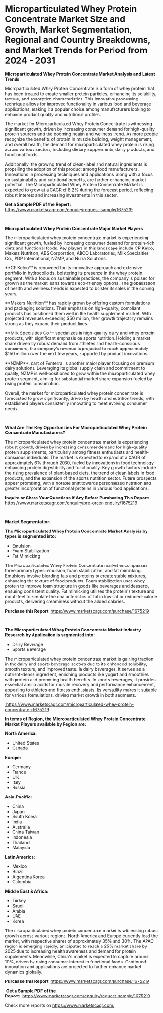 <p><h1>Microparticulated Whey Protein Concentrate Market Size and Growth, Market Segmentation, Regional and Country Breakdowns, and Market Trends for Period from 2024 -  2031</h1></p><p><strong>Microparticulated Whey Protein Concentrate Market Analysis and Latest Trends</strong></p>
<p><p>Microparticulated Whey Protein Concentrate is a form of whey protein that has been treated to create smaller protein particles, enhancing its solubility, texture, and absorption characteristics. This innovative processing technique allows for improved functionality in various food and beverage applications, making it a popular choice among manufacturers looking to enhance product quality and nutritional profiles.</p><p>The market for Microparticulated Whey Protein Concentrate is witnessing significant growth, driven by increasing consumer demand for high-quality protein sources and the booming health and wellness trend. As more people recognize the benefits of protein in muscle building, weight management, and overall health, the demand for microparticulated whey protein is rising across various sectors, including dietary supplements, dairy products, and functional foods.</p><p>Additionally, the growing trend of clean-label and natural ingredients is propelling the adoption of this product among food manufacturers. Innovations in processing techniques and applications, along with a focus on sustainability and nutritional benefits, are further enhancing market potential. The Microparticulated Whey Protein Concentrate Market is expected to grow at a CAGR of 8.2% during the forecast period, reflecting robust interest and increasing investments in this sector.</p></p>
<p><strong>Get a Sample PDF of the Report:&nbsp;</strong> <a href="https://www.marketscagr.com/enquiry/request-sample/1675219?utm_campaign=1889&utm_medium=2&utm_source=Github&utm_content=ia&utm_term=28122024&utm_id=microparticulated-whey-protein-concentrate">https://www.marketscagr.com/enquiry/request-sample/1675219</a></p>
<p>&nbsp;</p>
<p><strong>Microparticulated Whey Protein Concentrate Major Market Players</strong></p>
<p><p>The microparticulated whey protein concentrate market is experiencing significant growth, fueled by increasing consumer demand for protein-rich diets and functional foods. Key players in this landscape include CP Kelco, Makers Nutrition, ABS Corporation, ABCO Laboratories, Milk Specialties Co., PGP International, NZMP, and Nutra Solutions. </p><p>**CP Kelco** is renowned for its innovative approach and extensive portfolio in hydrocolloids, bolstering its presence in the whey protein segment. With a focus on sustainable practices, the company is poised for growth as the market leans towards eco-friendly options. The globalization of health and wellness trends is expected to bolster its sales in the coming years.</p><p>**Makers Nutrition** has rapidly grown by offering custom formulations and packaging solutions. Their emphasis on high-quality, compliant products has positioned them well in the health supplement market. With projected revenues exceeding $50 million, their growth trajectory remains strong as they expand their product lines.</p><p>**Milk Specialties Co.** specializes in high-quality dairy and whey protein products, with significant emphasis on sports nutrition. Holding a market share driven by robust demand from athletes and health-conscious consumers, the company’s revenue is projected to reach approximately $150 million over the next few years, supported by product innovations.</p><p>**NZMP**, part of Fonterra, is another major player focusing on premium dairy solutions. Leveraging its global supply chain and commitment to quality, NZMP is well-positioned to grow within the microparticulated whey protein segment, aiming for substantial market share expansion fueled by rising protein consumption.</p><p>Overall, the market for microparticulated whey protein concentrate is forecasted to grow significantly, driven by health and nutrition trends, with established players consistently innovating to meet evolving consumer needs.</p></p>
<p>&nbsp;</p>
<p><strong>What Are The Key Opportunities For Microparticulated Whey Protein Concentrate Manufacturers?</strong></p>
<p><p>The microparticulated whey protein concentrate market is experiencing robust growth, driven by increasing consumer demand for high-quality protein supplements, particularly among fitness enthusiasts and health-conscious individuals. The market is expected to expand at a CAGR of approximately 6% through 2030, fueled by innovations in food technology enhancing protein digestibility and functionality. Key growth factors include the rising prevalence of plant-based diets, the trend of clean labels in food products, and the expansion of the sports nutrition sector. Future prospects appear promising, with a notable shift towards personalized nutrition and greater incorporation of functional proteins in various food applications.</p></p>
<p><strong>Inquire or Share Your Questions If Any Before Purchasing This Report:</strong> <a href="https://www.marketscagr.com/enquiry/pre-order-enquiry/1675219?utm_campaign=1889&utm_medium=2&utm_source=Github&utm_content=ia&utm_term=28122024&utm_id=microparticulated-whey-protein-concentrate">https://www.marketscagr.com/enquiry/pre-order-enquiry/1675219</a></p>
<p>&nbsp;</p>
<p><strong>Market Segmentation</strong></p>
<p><strong>The Microparticulated Whey Protein Concentrate Market Analysis by types is segmented into:</strong></p>
<p><ul><li>Emulsion</li><li>Foam Stabilization</li><li>Fat Mimicking</li></ul></p>
<p><p>The Microparticulated Whey Protein Concentrate market encompasses three primary types: emulsion, foam stabilization, and fat mimicking. Emulsions involve blending fats and proteins to create stable mixtures, enhancing the texture of food products. Foam stabilization uses whey protein to improve foam structure in goods like beverages and desserts, ensuring consistent quality. Fat mimicking utilizes the protein's texture and mouthfeel to simulate the characteristics of fat in low-fat or reduced-calorie products, delivering creaminess without the added calories.</p></p>
<p><strong>Purchase this Report:&nbsp;</strong><a href="https://www.marketscagr.com/purchase/1675219?utm_campaign=1889&utm_medium=2&utm_source=Github&utm_content=ia&utm_term=28122024&utm_id=microparticulated-whey-protein-concentrate">https://www.marketscagr.com/purchase/1675219</a></p>
<p>&nbsp;</p>
<p><strong>The Microparticulated Whey Protein Concentrate Market Industry Research by Application is segmented into:</strong></p>
<p><ul><li>Dairy Beverage</li><li>Sports Beverage</li></ul></p>
<p><p>The microparticulated whey protein concentrate market is gaining traction in the dairy and sports beverage sectors due to its enhanced solubility, smooth texture, and improved taste. In dairy beverages, it serves as a nutrient-dense ingredient, enriching products like yogurt and smoothies with protein and promoting health benefits. In sports beverages, it provides essential amino acids for muscle recovery and performance enhancement, appealing to athletes and fitness enthusiasts. Its versatility makes it suitable for various formulations, driving market growth in both segments.</p></p>
<p><a href="https://www.marketscagr.com/microparticulated-whey-protein-concentrate-r1675219?utm_campaign=1889&utm_medium=2&utm_source=Github&utm_content=ia&utm_term=28122024&utm_id=microparticulated-whey-protein-concentrate">&nbsp;https://www.marketscagr.com/microparticulated-whey-protein-concentrate-r1675219</a></p>
<p><strong>In terms of Region, the Microparticulated Whey Protein Concentrate Market Players available by Region are:</strong></p>
<p>
    <p> <strong> North America: </strong>
        <ul>
            <li>United States</li>
            <li>Canada</li>
        </ul>
        </p> 
    <p> <strong> Europe: </strong>
        <ul>
            <li>Germany</li>
            <li>France</li>
            <li>U.K.</li>
            <li>Italy</li>
            <li>Russia</li>
        </ul>
        </p> 
    <p> <strong> Asia-Pacific: </strong>
        <ul>
            <li>China</li>
            <li>Japan</li>
            <li>South Korea</li>
            <li>India</li>
            <li>Australia</li>
            <li>China Taiwan</li>
            <li>Indonesia</li>
            <li>Thailand</li>
            <li>Malaysia</li>
        </ul>
        </p> 
    <p> <strong> Latin America: </strong>
        <ul>
            <li>Mexico</li>
            <li>Brazil</li>
            <li>Argentina Korea</li>
            <li>Colombia</li>
        </ul>
        </p> 
    <p> <strong> Middle East & Africa: </strong>
        <ul>
            <li>Turkey</li>
            <li>Saudi</li>
            <li>Arabia</li>
            <li>UAE</li>
            <li>Korea</li>
        </ul>
    </p>
    </p>
<p><p>The microparticulated whey protein concentrate market is witnessing robust growth across various regions. North America and Europe currently lead the market, with respective shares of approximately 35% and 30%. The APAC region is emerging rapidly, anticipated to reach a 25% market share by 2025 due to increasing health awareness and demand for protein supplements. Meanwhile, China's market is expected to capture around 10%, driven by rising consumer interest in functional foods. Continued innovation and applications are projected to further enhance market dynamics globally.</p></p>
<p><strong>Purchase this Report: </strong><a href="https://www.marketscagr.com/purchase/1675219?utm_campaign=1889&utm_medium=2&utm_source=Github&utm_content=ia&utm_term=28122024&utm_id=microparticulated-whey-protein-concentrate">https://www.marketscagr.com/purchase/1675219</a></p>
<p>&nbsp;<strong>Get a Sample PDF of the Report:&nbsp;&nbsp;</strong><a href="https://www.marketscagr.com/enquiry/request-sample/1675219?utm_campaign=1889&utm_medium=2&utm_source=Github&utm_content=ia&utm_term=28122024&utm_id=microparticulated-whey-protein-concentrate">https://www.marketscagr.com/enquiry/request-sample/1675219</a></p>
<p><strong></strong></p>
<p>Check more reports on <a href="https://www.marketscagr.com/?utm_campaign=1889&utm_medium=2&utm_source=Github&utm_content=ia&utm_term=28122024&utm_id=microparticulated-whey-protein-concentrate">https://www.marketscagr.com/</a></p>